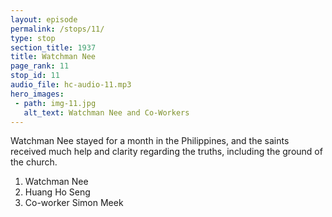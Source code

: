 ```yaml
---
layout: episode
permalink: /stops/11/
type: stop
section_title: 1937
title: Watchman Nee
page_rank: 11
stop_id: 11
audio_file: hc-audio-11.mp3
hero_images:
 - path: img-11.jpg
   alt_text: Watchman Nee and Co-Workers
---
```


Watchman Nee stayed for a month in the Philippines, and the saints received much help and clarity regarding the truths, including the ground of the church.

1. Watchman Nee 
2. Huang Ho Seng 
3. Co-worker Simon Meek  

<!---
1. (倪柝聲)
2. (黃和聲) 
3. (同工繆紹訓)
-->

<!--- TRANSCRIPT
Back in July 1937, before Brother Nee’s arrival, the church in Manila had planned to advertise the conference in newspapers and hang big banners on the streets to promote Watchman Nee, as was commonly practiced among preachers and evangelists. However, when Brother Nee learned of this, he adamantly opposed using human methods and propaganda for God’s work. He even threatened to call off the conference if the brothers did not cease the advertisement and promotion. The conference eventually proceeded, but only after all the publicity activities were halted.
-->